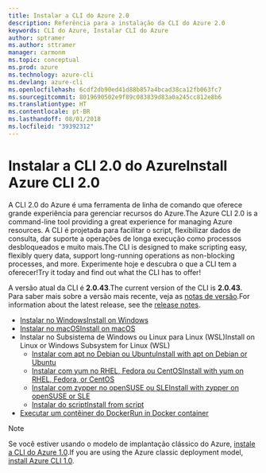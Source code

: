 ```yaml
---
title: Instalar a CLI do Azure 2.0
description: Referência para a instalação da CLI do Azure 2.0
keywords: CLI do Azure, Instalar CLI do Azure
author: sptramer
ms.author: sttramer
manager: carmonm
ms.topic: conceptual
ms.prod: azure
ms.technology: azure-cli
ms.devlang: azure-cli
ms.openlocfilehash: 6cdf2db90ed41d88b857a4bcad38ca12fb063fc7
ms.sourcegitcommit: 8019690502e9f89c083839d83a0a245cc812e8b6
ms.translationtype: HT
ms.contentlocale: pt-BR
ms.lasthandoff: 08/01/2018
ms.locfileid: "39392312"
---
```

# <a name="install-azure-cli-20"></a><span data-ttu-id="ad648-104">Instalar a CLI 2.0 do Azure</span><span class="sxs-lookup"><span data-stu-id="ad648-104">Install Azure CLI 2.0</span></span>

<span data-ttu-id="ad648-105">A CLI 2.0 do Azure é uma ferramenta de linha de comando que oferece grande experiência para gerenciar recursos do Azure.</span><span class="sxs-lookup"><span data-stu-id="ad648-105">The Azure CLI 2.0 is a command-line tool providing a great experience for managing Azure resources.</span></span> <span data-ttu-id="ad648-106">A CLI é projetada para facilitar o script, flexibilizar dados de consulta, dar suporte a operações de longa execução como processos desbloqueados e muito mais.</span><span class="sxs-lookup"><span data-stu-id="ad648-106">The CLI is designed to make scripting easy, flexibly query data, support long-running operations as non-blocking processes, and more.</span></span> <span data-ttu-id="ad648-107">Experimente hoje e descubra o que a CLI tem a oferecer!</span><span class="sxs-lookup"><span data-stu-id="ad648-107">Try it today and find out what the CLI has to offer!</span></span>

<span data-ttu-id="ad648-108">A versão atual da CLI é __2.0.43__.</span><span class="sxs-lookup"><span data-stu-id="ad648-108">The current version of the CLI is __2.0.43__.</span></span> <span data-ttu-id="ad648-109">Para saber mais sobre a versão mais recente, veja as [notas de versão](release-notes-azure-cli.md).</span><span class="sxs-lookup"><span data-stu-id="ad648-109">For information about the latest release, see the [release notes](release-notes-azure-cli.md).</span></span>

* [<span data-ttu-id="ad648-110">Instalar no Windows</span><span class="sxs-lookup"><span data-stu-id="ad648-110">Install on Windows</span></span>](install-azure-cli-windows.md)
* [<span data-ttu-id="ad648-111">Instalar no macOS</span><span class="sxs-lookup"><span data-stu-id="ad648-111">Install on macOS</span></span>](install-azure-cli-macos.md)
* <span data-ttu-id="ad648-112">Instalar no Subsistema de Windows ou Linux para Linux (WSL)</span><span class="sxs-lookup"><span data-stu-id="ad648-112">Install on Linux or Windows Subsystem for Linux (WSL)</span></span>
  * [<span data-ttu-id="ad648-113">Instalar com apt no Debian ou Ubuntu</span><span class="sxs-lookup"><span data-stu-id="ad648-113">Install with apt on Debian or Ubuntu</span></span>](install-azure-cli-apt.md)
  * [<span data-ttu-id="ad648-114">Instalar com yum no RHEL, Fedora ou CentOS</span><span class="sxs-lookup"><span data-stu-id="ad648-114">Install with yum on RHEL, Fedora, or CentOS</span></span>](install-azure-cli-yum.md)
  * [<span data-ttu-id="ad648-115">Instalar com zypper no openSUSE ou SLE</span><span class="sxs-lookup"><span data-stu-id="ad648-115">Install with zypper on openSUSE or SLE</span></span>](install-azure-cli-zypper.md)
  * [<span data-ttu-id="ad648-116">Instalar do script</span><span class="sxs-lookup"><span data-stu-id="ad648-116">Install from script</span></span>](install-azure-cli-linux.md)
* [<span data-ttu-id="ad648-117">Executar um contêiner do Docker</span><span class="sxs-lookup"><span data-stu-id="ad648-117">Run in Docker container</span></span>](run-azure-cli-docker.md)

> [!NOTE]
> <span data-ttu-id="ad648-118">Se você estiver usando o modelo de implantação clássico do Azure, [instale a CLI do Azure 1.0](install-cli-version-1.0.md).</span><span class="sxs-lookup"><span data-stu-id="ad648-118">If you are using the Azure classic deployment model, [install Azure CLI 1.0](install-cli-version-1.0.md).</span></span>
